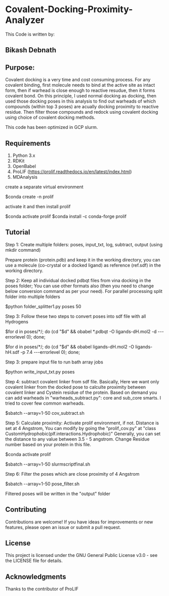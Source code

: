 # Covalent-Docking-Proximity-Analyzer
This Code is written by:
## Bikash Debnath

## Purpose:
Covalent docking is a very time and cost consuming process. For any covalent binding, first molecule needs to bind at the active site as intact form, then if warhead is close enough to reactive resudue, then it forms covalent bond. On this principle, I used normal docking as docking, then used those docking poses in this analysis to find out warheads of which compounds (within top 3 poses) are acually docking proximity to reactive residue. Then filter those compounds and redock using covalent docking using choice of covalent docking methods.

This code has been optimized in GCP slurm.
## Requirements 

1. Python 3.x
2. RDKit
3. OpenBabel
4. ProLIF (https://prolif.readthedocs.io/en/latest/index.html)
5. MDAnalysis

create a separate virtual environment

$conda create -n prolif

activate it and then install prolif

$conda activate prolif
$conda install -c conda-forge prolif

## Tutorial
Step 1: Create multiple folders: poses, input_txt, log, subtract, output (using mkdir command)

Prepare protein (protein.pdb) and keep it in the working directory, you can use a molecule (co-crystal or a docked ligand) as reference (ref.sdf) in the working directory.

Step 2: Keep all individual docked pdbqt files from vina docking in the poses folder; You can use other formats also (then you need to change below conversion command as per your need). For parallel processing split folder into multiple folders

$python folder_splitter1.py poses 50

Step 3: Follow these two steps to convert poses into sdf file with all Hydrogens

$for d in poses/*/; do (cd "$d" && obabel *.pdbqt -O ligands-dH.mol2 -d ---errorlevel 0); done;

$for d in poses/*/; do (cd "$d" && obabel ligands-dH.mol2 -O ligands-hH.sdf -p 7.4 ---errorlevel 0); done;
 
Step 3: prepare input file to run bath array jobs

$python write_input_txt.py poses

Step 4: subtract covalent linker from sdf file. Basically, Here we want only covalent linker from the docked pose to calculte proximity between covalent linker and Cystein residue of the protein. Based on demand you can add warheads in "warheads_subtract.py": core and sub_core smarts. I tried to cover few common warheads. 

$sbatch --array=1-50 cov_subtract.sh

Step 5: Calculate proximity: Activate prolif environment, if not. Distance is set at 4 Angstrom, You can modify by going the "prolif_cov.py" at "class CustomHydrophobic(plf.interactions.Hydrophobic)" Generally, you can set the distance to any value between 3.5 - 5 angstrom. Change Residue number based on your protein in this file.

$conda activate prolif

$sbatch --array=1-50 slurmscriptfinal.sh

Step 6: Filter the poses which are close proximity of 4 Angstrom

$sbatch --array=1-50 pose_filter.sh

Filtered poses will be written in the "output" folder

## Contributing
Contributions are welcome! If you have ideas for improvements or new features, please open an issue or submit a pull request.

## License
This project is licensed under the  GNU General Public License v3.0 - see the LICENSE file for details.

## Acknowledgments
Thanks to the contributor of ProLIF
